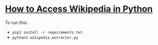 # [How to Access Wikipedia in Python](https://www.thepythoncode.com/article/access-wikipedia-python)
To run this:
- `pip3 install -r requirements.txt`
- `python3 wikipedia_extractor.py`